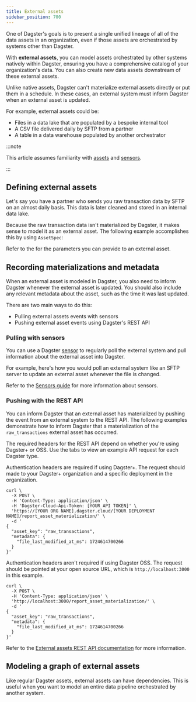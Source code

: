 ```yaml
---
title: External assets
sidebar_position: 700
---
```


One of Dagster's goals is to present a single unified lineage of all of the data assets in an organization, even if those assets are orchestrated by systems other than Dagster.

With **external assets**, you can model assets orchestrated by other systems natively within Dagster, ensuring you have a comprehensive catalog of your organization's data. You can also create new data assets downstream of these external assets.

Unlike native assets, Dagster can't materialize external assets directly or put them in a schedule. In these cases, an external system must inform Dagster when an external asset is updated.

For example, external assets could be:

- Files in a data lake that are populated by a bespoke internal tool
- A CSV file delivered daily by SFTP from a partner
- A table in a data warehouse populated by another orchestrator

:::note

This article assumes familiarity with [assets](/guides/build/assets/defining-assets) and [sensors](/guides/automate/sensors).

:::

## Defining external assets

Let's say you have a partner who sends you raw transaction data by SFTP on an almost daily basis. This data is later cleaned and stored in an internal data lake.

Because the raw transaction data isn't materialized by Dagster, it makes sense to model it as an external asset. The following example accomplishes this by using `AssetSpec`:

<CodeExample path="docs_snippets/docs_snippets/guides/data-modeling/external-assets/creating-external-assets.py" language="python" />

Refer to the <PyObject section="assets" module="dagster" object="AssetSpec" /> for the parameters you can provide to an external asset.

## Recording materializations and metadata

When an external asset is modeled in Dagster, you also need to inform Dagster whenever the external asset is updated. You should also include any relevant metadata about the asset, such as the time it was last updated.

There are two main ways to do this:

- Pulling external assets events with sensors
- Pushing external asset events using Dagster's REST API

### Pulling with sensors

You can use a Dagster [sensor](/guides/automate/sensors) to regularly poll the external system and pull information about the external asset into Dagster.

For example, here's how you would poll an external system like an SFTP server to update an external asset whenever the file is changed.

<CodeExample path="docs_snippets/docs_snippets/guides/data-modeling/external-assets/pulling-with-sensors.py" language="python" />

Refer to the [Sensors guide](/guides/automate/sensors) for more information about sensors.

### Pushing with the REST API

You can inform Dagster that an external asset has materialized by pushing the event from an external system to the REST API. The following examples demonstrate how to inform Dagster that a materialization of the `raw_transactions` external asset has occurred.

The required headers for the REST API depend on whether you're using Dagster+ or OSS. Use the tabs to view an example API request for each Dagster type.

<Tabs>
<TabItem value="dagster-plus" label="Dagster+">

Authentication headers are required if using Dagster+. The request should made to your Dagster+ organization and a specific deployment in the organization.

```shell
curl \
  -X POST \
  -H 'Content-Type: application/json' \
  -H 'Dagster-Cloud-Api-Token: [YOUR API TOKEN]' \
  'https://[YOUR ORG NAME].dagster.cloud/[YOUR DEPLOYMENT NAME]/report_asset_materialization/' \
  -d '
{
  "asset_key": "raw_transactions",
  "metadata": {
    "file_last_modified_at_ms": 1724614700266
  }
}'
```

</TabItem>
<TabItem value="oss" label="OSS">

Authentication headers aren't required if using Dagster OSS. The request should be pointed at your open source URL, which is `http://localhost:3000` in this example.

```shell
curl \
  -X POST \
  -H 'Content-Type: application/json' \
  'http://localhost:3000/report_asset_materialization/' \
  -d '
{
  "asset_key": "raw_transactions",
  "metadata": {
    "file_last_modified_at_ms": 1724614700266
  }
}'
```

</TabItem>
</Tabs>

Refer to the [External assets REST API documentation](/api/python-api/external-assets-rest-api) for more information.

## Modeling a graph of external assets

Like regular Dagster assets, external assets can have dependencies. This is useful when you want to model an entire data pipeline orchestrated by another system.

<CodeExample path="docs_snippets/docs_snippets/guides/data-modeling/external-assets/dag-of-external-assets.py" language="python" />
